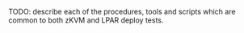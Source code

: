 TODO: describe each of the procedures, tools and scripts which are common to both zKVM and LPAR deploy tests.
